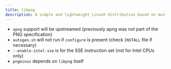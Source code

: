 ```yaml
---
title: libpng
description: A simple and lightweight Linux® distribution based on musl libc and toybox
---
```


- `apng` support will be upstreamed (previously apng was not part of the PNG specification)
- `autogen.sh` will not run if `configure` is present (check `INSTALL` file if necessary)
- `--enable-intel-sse` is for the SSE instruction set (not for Intel CPUs only)
- `pngminus` depends on `libpng` itself
